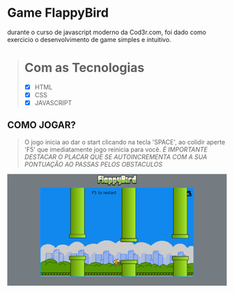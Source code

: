 # Game FlappyBird
durante o curso de javascript moderno da Cod3r.com, foi dado como exercicio o desenvolvimento de game simples e intuitivo.

> # Com as Tecnologias
> - [X] HTML
> - [x] CSS
> - [X] JAVASCRIPT

## COMO JOGAR? 

> O jogo inicia ao dar o start clicando na tecla 'SPACE', ao colidir aperte 'F5' que imediatamente jogo reinicia para você.
> *É IMPORTANTE DESTACAR O PLACAR QUE SE AUTOINCREMENTA COM A SUA PONTUAÇÃO AO PASSAS PELOS OBSTACULOS*

![](https://github.com/MatteusGuedz/GameFlappy/blob/master/imgs/Flappy.png)
